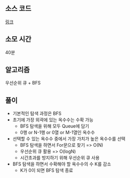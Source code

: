 ## 소스 코드
[링크](https://www.acmicpc.net/source/72675901)

## 소모 시간
40분

## 알고리즘
우선순위 큐 + BFS

## 풀이
* 기본적인 탐색 과정은 BFS
* 초기에 가장 외곽에 있는 옥수수는 수확 가능
  * BFS 탐색을 위해 모두 Queue에 담기
  * 0행 or N-1행 or 0열 or M-1열인 옥수수
* 선택할 수 있는 옥수수 중에서 가장 가치가 높은 옥수수를 선택
  * BFS 탐색을 하면서 For문으로 찾기 => O(N)
  * 우선순위 큐 활용 => O(logN) 
  * 시간초과를 방지하기 위해 우선순위 큐 사용
* BFS 탐색을 하면서 수확해야 할 옥수수의 수 K를 감소
  * K가 0이 되면 BFS 탐색 종료